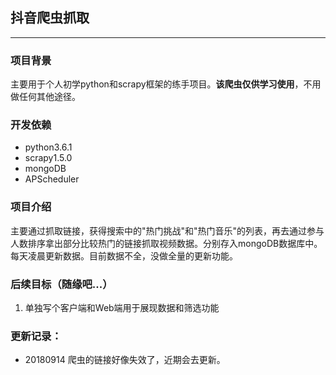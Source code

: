## 抖音爬虫抓取

------

### 项目背景
主要用于个人初学python和scrapy框架的练手项目。**该爬虫仅供学习使用**，不用做任何其他途径。

### 开发依赖

 - python3.6.1
 - scrapy1.5.0
 - mongoDB
 - APScheduler

### 项目介绍

主要通过抓取链接，获得搜索中的"热门挑战"和"热门音乐"的列表，再去通过参与人数排序拿出部分比较热门的链接抓取视频数据。分别存入mongoDB数据库中。每天凌晨更新数据。目前数据不全，没做全量的更新功能。

### 后续目标（随缘吧...）

  1. 单独写个客户端和Web端用于展现数据和筛选功能

 ### 更新记录：
 - 20180914
  爬虫的链接好像失效了，近期会去更新。

